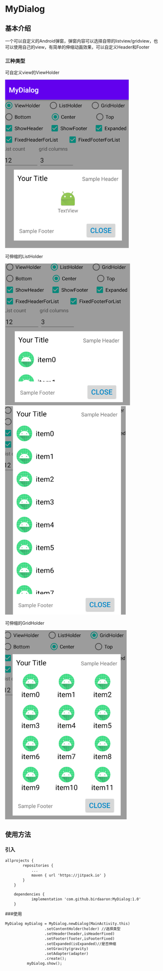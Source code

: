 # MyDialog
## 基本介绍
  一个可以自定义的Android弹窗，弹窗内容可以选择自带的listview/gridview，也可以使用自己的view，有简单的伸缩动画效果，可以自定义Header和Footer
### 三种类型
可自定义view的ViewHolder

  ![avatar](https://github.com/birdaaron/MyDialog/blob/master/screenshot/1.png?raw=trueg)
  
可伸缩的ListHolder

 ![avatar](https://github.com/birdaaron/MyDialog/blob/master/screenshot/2.png?raw=true)
 ![avatar](https://github.com/birdaaron/MyDialog/blob/master/screenshot/3.png?raw=true)
 
 可伸缩的GridHolder
 
  ![avatar](https://github.com/birdaaron/MyDialog/blob/master/screenshot/4.png?raw=true)
## 使用方法
### 引入
```
allprojects {
		repositories {
			...
			maven { url 'https://jitpack.io' }
		}
	}
```
```
  	dependencies {
	        implementation 'com.github.birdaaron:MyDialog:1.0'
	}
  ```
###使用
  ```
  MyDialog myDialog = MyDialog.newDialog(MainActivity.this)
                    .setContentHolder(holder) //选择类型
                    .setHeader(header,isHeaderFixed)
                    .setFooter(footer,isFooterFixed)
                    .setExpanded(isExpanded)//是否伸缩
                    .setGravity(gravity)
                    .setAdapter(adapter)
                    .create();
            myDialog.show();
  ```
